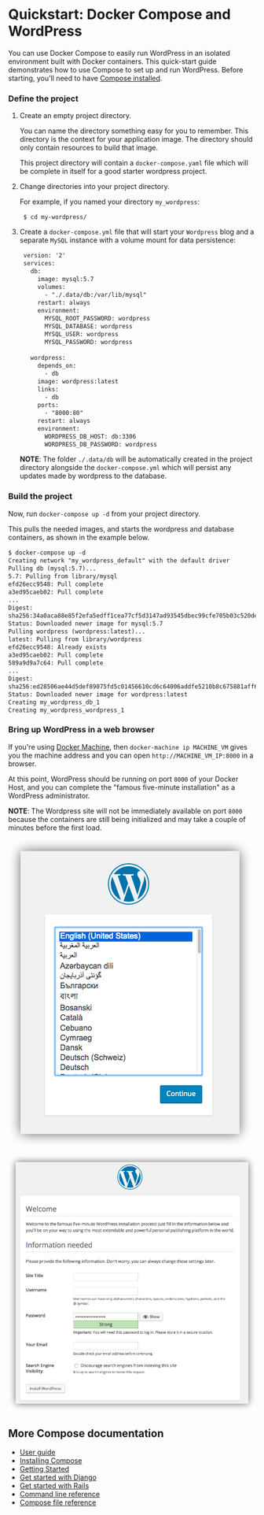 <!--[metadata]>
+++
title = "Quickstart: Compose and WordPress"
description = "Getting started with Compose and WordPress"
keywords = ["documentation, docs,  docker, compose, orchestration, containers"]
[menu.main]
parent="workw_compose"
weight=6
+++
<![end-metadata]-->


# Quickstart: Docker Compose and WordPress

You can use Docker Compose to easily run WordPress in an isolated environment built
with Docker containers. This quick-start guide demonstrates how to use Compose to set up and run WordPress. Before starting, you'll need to have
[Compose installed](install.md).

### Define the project

1. Create an empty project directory.

    You can name the directory something easy for you to remember. This directory is the context for your application image. The directory should only contain resources to build that image.

    This project directory will contain a `docker-compose.yaml` file which will be complete in itself for a good starter wordpress project.

2. Change directories into your project directory.

    For example, if you named your directory `my_wordpress`:

        $ cd my-wordpress/

3. Create a `docker-compose.yml` file that will start your `Wordpress` blog and a separate `MySQL` instance with a volume mount for data persistence:

        version: '2'
        services:
          db:
            image: mysql:5.7
            volumes:
              - "./.data/db:/var/lib/mysql"
            restart: always
            environment:
              MYSQL_ROOT_PASSWORD: wordpress
              MYSQL_DATABASE: wordpress
              MYSQL_USER: wordpress
              MYSQL_PASSWORD: wordpress

          wordpress:
            depends_on:
              - db
            image: wordpress:latest
            links:
              - db
            ports:
              - "8000:80"
            restart: always
            environment:
              WORDPRESS_DB_HOST: db:3306
              WORDPRESS_DB_PASSWORD: wordpress

    **NOTE**: The folder `./.data/db` will be automatically created in the project directory
    alongside the `docker-compose.yml` which will persist any updates made by wordpress to the
    database.

### Build the project

Now, run `docker-compose up -d` from your project directory.

This pulls the needed images, and starts the wordpress and database containers, as shown in the example below.

    $ docker-compose up -d
    Creating network "my_wordpress_default" with the default driver
    Pulling db (mysql:5.7)...
    5.7: Pulling from library/mysql
    efd26ecc9548: Pull complete
    a3ed95caeb02: Pull complete
    ...
    Digest: sha256:34a0aca88e85f2efa5edff1cea77cf5d3147ad93545dbec99cfe705b03c520de
    Status: Downloaded newer image for mysql:5.7
    Pulling wordpress (wordpress:latest)...
    latest: Pulling from library/wordpress
    efd26ecc9548: Already exists
    a3ed95caeb02: Pull complete
    589a9d9a7c64: Pull complete
    ...
    Digest: sha256:ed28506ae44d5def89075fd5c01456610cd6c64006addfe5210b8c675881aff6
    Status: Downloaded newer image for wordpress:latest
    Creating my_wordpress_db_1
    Creating my_wordpress_wordpress_1

### Bring up WordPress in a web browser

If you're using [Docker Machine](https://docs.docker.com/machine/), then `docker-machine ip MACHINE_VM` gives you the machine address and you can open `http://MACHINE_VM_IP:8000` in a browser.

At this point, WordPress should be running on port `8000` of your Docker Host, and you can complete the "famous five-minute installation" as a WordPress administrator.

**NOTE**: The Wordpress site will not be immediately available on port `8000` because the containers are still being initialized and may take a couple of minutes before the first load.

![Choose language for WordPress install](images/wordpress-lang.png)

![WordPress Welcome](images/wordpress-welcome.png)


## More Compose documentation

- [User guide](index.md)
- [Installing Compose](install.md)
- [Getting Started](gettingstarted.md)
- [Get started with Django](django.md)
- [Get started with Rails](rails.md)
- [Command line reference](./reference/index.md)
- [Compose file reference](compose-file.md)
